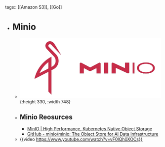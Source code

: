 tags:: [[Amazon S3]], [[Go]]

- # Minio
	- ![minio.png](../assets/minio_1703909051959_0.png){:height 330, :width 748}
	- ## Minio Reosurces
		- [MinIO | High Performance, Kubernetes Native Object Storage](https://min.io/)
		- [GitHub - minio/minio: The Object Store for AI Data Infrastructure](https://github.com/minio/minio)
	- {{video https://www.youtube.com/watch?v=vF0lQh0XOCs}}